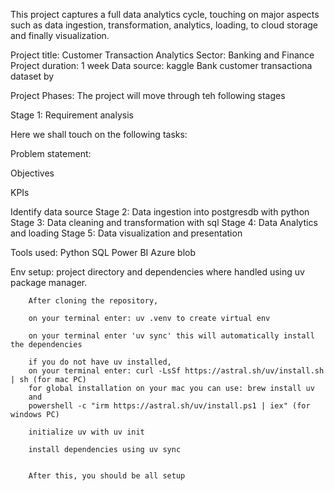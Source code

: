 This project captures a full data analytics cycle, touching on major aspects such as data ingestion, transformation, analytics, loading, to cloud storage and finally visualization.

Project title: Customer Transaction Analytics Sector: Banking and Finance Project duration: 1 week Data source: kaggle Bank customer transactiona dataset by

Project Phases: The project will move through teh following stages

Stage 1: Requirement analysis

  Here we shall touch on the following tasks:
  
  Problem statement:
  
  Objectives

  KPIs
  
  Identify data source
Stage 2: Data ingestion into postgresdb with python Stage 3: Data cleaning and transformation with sql Stage 4: Data Analytics and loading Stage 5: Data visualization and presentation

Tools used: Python SQL Power BI Azure blob

Env setup: project directory and dependencies where handled using uv package manager.

        After cloning the repository, 
        
        on your terminal enter: uv .venv to create virtual env
        
        on your terminal enter 'uv sync' this will automatically install the dependencies
        
        if you do not have uv installed, 
        on your terminal enter: curl -LsSf https://astral.sh/uv/install.sh | sh (for mac PC)
        for global installation on your mac you can use: brew install uv
        and 
        powershell -c "irm https://astral.sh/uv/install.ps1 | iex" (for windows PC)

        initialize uv with uv init

        install dependencies using uv sync


        After this, you should be all setup